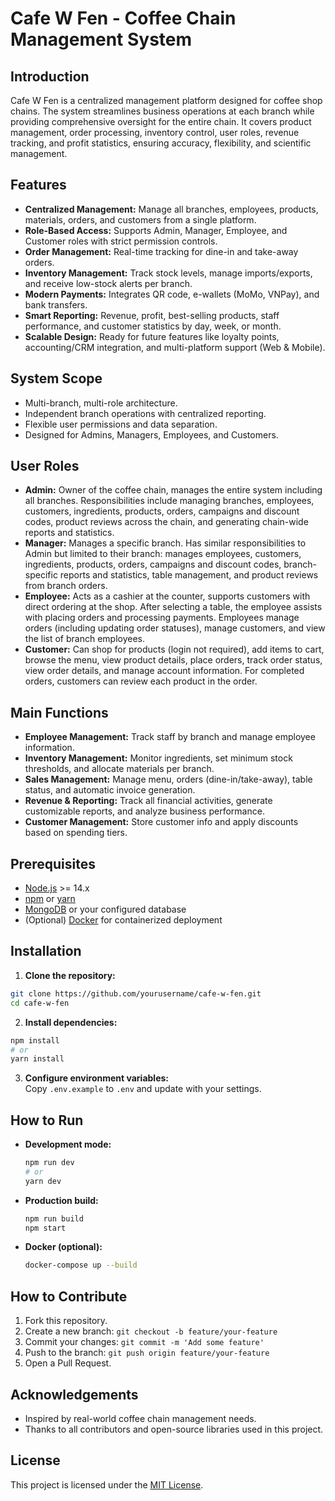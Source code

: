 # Cafe W Fen - Coffee Chain Management System

## Introduction
Cafe W Fen is a centralized management platform designed for coffee shop chains. The system streamlines business operations at each branch while providing comprehensive oversight for the entire chain. It covers product management, order processing, inventory control, user roles, revenue tracking, and profit statistics, ensuring accuracy, flexibility, and scientific management.

## Features
- **Centralized Management:** Manage all branches, employees, products, materials, orders, and customers from a single platform.
- **Role-Based Access:** Supports Admin, Manager, Employee, and Customer roles with strict permission controls.
- **Order Management:** Real-time tracking for dine-in and take-away orders.
- **Inventory Management:** Track stock levels, manage imports/exports, and receive low-stock alerts per branch.
- **Modern Payments:** Integrates QR code, e-wallets (MoMo, VNPay), and bank transfers.
- **Smart Reporting:** Revenue, profit, best-selling products, staff performance, and customer statistics by day, week, or month.
- **Scalable Design:** Ready for future features like loyalty points, accounting/CRM integration, and multi-platform support (Web & Mobile).

## System Scope
- Multi-branch, multi-role architecture.
- Independent branch operations with centralized reporting.
- Flexible user permissions and data separation.
- Designed for Admins, Managers, Employees, and Customers.

## User Roles

- **Admin:** Owner of the coffee chain, manages the entire system including all branches. Responsibilities include managing branches, employees, customers, ingredients, products, orders, campaigns and discount codes, product reviews across the chain, and generating chain-wide reports and statistics.
- **Manager:** Manages a specific branch. Has similar responsibilities to Admin but limited to their branch: manages employees, customers, ingredients, products, orders, campaigns and discount codes, branch-specific reports and statistics, table management, and product reviews from branch orders.
- **Employee:** Acts as a cashier at the counter, supports customers with direct ordering at the shop. After selecting a table, the employee assists with placing orders and processing payments. Employees manage orders (including updating order statuses), manage customers, and view the list of branch employees.
- **Customer:** Can shop for products (login not required), add items to cart, browse the menu, view product details, place orders, track order status, view order details, and manage account information. For completed orders, customers can review each product in the order.

## Main Functions
- **Employee Management:** Track staff by branch and manage employee information.
- **Inventory Management:** Monitor ingredients, set minimum stock thresholds, and allocate materials per branch.
- **Sales Management:** Manage menu, orders (dine-in/take-away), table status, and automatic invoice generation.
- **Revenue & Reporting:** Track all financial activities, generate customizable reports, and analyze business performance.
- **Customer Management:** Store customer info and apply discounts based on spending tiers.

## Prerequisites
- [Node.js](https://nodejs.org/) >= 14.x
- [npm](https://www.npmjs.com/) or [yarn](https://yarnpkg.com/)
- [MongoDB](https://www.mongodb.com/) or your configured database
- (Optional) [Docker](https://www.docker.com/) for containerized deployment

## Installation
1. **Clone the repository:**
  ```bash
  git clone https://github.com/yourusername/cafe-w-fen.git
  cd cafe-w-fen
  ```
2. **Install dependencies:**
  ```bash
  npm install
  # or
  yarn install
  ```
3. **Configure environment variables:**  
  Copy `.env.example` to `.env` and update with your settings.

## How to Run
- **Development mode:**
  ```bash
  npm run dev
  # or
  yarn dev
  ```
- **Production build:**
  ```bash
  npm run build
  npm start
  ```
- **Docker (optional):**
  ```bash
  docker-compose up --build
  ```

## How to Contribute
1. Fork this repository.
2. Create a new branch: `git checkout -b feature/your-feature`
3. Commit your changes: `git commit -m 'Add some feature'`
4. Push to the branch: `git push origin feature/your-feature`
5. Open a Pull Request.

## Acknowledgements
- Inspired by real-world coffee chain management needs.
- Thanks to all contributors and open-source libraries used in this project.

## License
This project is licensed under the [MIT License](LICENSE).

